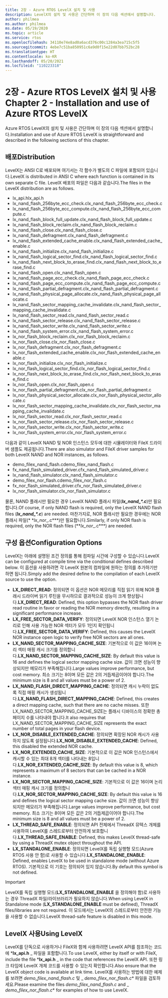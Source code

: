 ```yaml
---
title: 2장 - Azure RTOS LevelX 설치 및 사용
description: LevelX의 설치 및 사용은 간단하며 이 장의 다음 섹션에서 설명합니다.
author: philmea
ms.author: philmea
ms.date: 05/19/2020
ms.topic: article
ms.service: rtos
ms.openlocfilehash: 34110e74e8ad0a6acd376c00c1284a3ea715c5f5
ms.sourcegitcommit: 4ebe7c51ba850951c6a9d0f15e22d07bb752bc28
ms.translationtype: HT
ms.contentlocale: ko-KR
ms.lasthandoff: 05/20/2021
ms.locfileid: "110223318"
---
```

# <a name="chapter-2---installation-and-use-of-azure-rtos-levelx"></a><span data-ttu-id="e465b-103">2장 - Azure RTOS LevelX 설치 및 사용</span><span class="sxs-lookup"><span data-stu-id="e465b-103">Chapter 2 - Installation and use of Azure RTOS LevelX</span></span>

<span data-ttu-id="e465b-104">Azure RTOS LevelX의 설치 및 사용은 간단하며 이 장의 다음 섹션에서 설명합니다.</span><span class="sxs-lookup"><span data-stu-id="e465b-104">Installation and use of Azure RTOS LevelX is straightforward and described in the following sections of this chapter.</span></span>

## <a name="distribution"></a><span data-ttu-id="e465b-105">배포</span><span class="sxs-lookup"><span data-stu-id="e465b-105">Distribution</span></span>

<span data-ttu-id="e465b-106">LevelX는 ANSI C로 배포되며 여기서는 각 함수가 별도의 C 파일에 포함되어 있습니다.</span><span class="sxs-lookup"><span data-stu-id="e465b-106">LevelX is distributed in ANSI C where each function is contained in its own separate C file.</span></span> <span data-ttu-id="e465b-107">LevelX 배포의 파일은 다음과 같습니다.</span><span class="sxs-lookup"><span data-stu-id="e465b-107">The files in the LevelX distribution are as follows.</span></span>
- <span data-ttu-id="e465b-108">lx_api.h</span><span class="sxs-lookup"><span data-stu-id="e465b-108">lx_api.h</span></span>
- <span data-ttu-id="e465b-109">lx_nand_flash_256byte_ecc_check.c</span><span class="sxs-lookup"><span data-stu-id="e465b-109">lx_nand_flash_256byte_ecc_check.c</span></span>
- <span data-ttu-id="e465b-110">lx_nand_flash_256byte_ecc_compute.c</span><span class="sxs-lookup"><span data-stu-id="e465b-110">lx_nand_flash_256byte_ecc_compute.c</span></span>
- <span data-ttu-id="e465b-111">lx_nand_flash_block_full_update.c</span><span class="sxs-lookup"><span data-stu-id="e465b-111">lx_nand_flash_block_full_update.c</span></span>
- <span data-ttu-id="e465b-112">lx_nand_flash_block_reclaim.c</span><span class="sxs-lookup"><span data-stu-id="e465b-112">lx_nand_flash_block_reclaim.c</span></span>
- <span data-ttu-id="e465b-113">lx_nand_flash_close.c</span><span class="sxs-lookup"><span data-stu-id="e465b-113">lx_nand_flash_close.c</span></span>
- <span data-ttu-id="e465b-114">lx_nand_flash_defragment.c</span><span class="sxs-lookup"><span data-stu-id="e465b-114">lx_nand_flash_defragment.c</span></span>  
- <span data-ttu-id="e465b-115">lx_nand_flash_extended_cache_enable.c</span><span class="sxs-lookup"><span data-stu-id="e465b-115">lx_nand_flash_extended_cache_enable.c</span></span>
- <span data-ttu-id="e465b-116">lx_nand_flash_initialize.c</span><span class="sxs-lookup"><span data-stu-id="e465b-116">lx_nand_flash_initialize.c</span></span>
- <span data-ttu-id="e465b-117">lx_nand_flash_logical_sector_find.c</span><span class="sxs-lookup"><span data-stu-id="e465b-117">lx_nand_flash_logical_sector_find.c</span></span>
- <span data-ttu-id="e465b-118">lx_nand_flash_next_block_to_erase_find.c</span><span class="sxs-lookup"><span data-stu-id="e465b-118">lx_nand_flash_next_block_to_erase_find.c</span></span>
- <span data-ttu-id="e465b-119">lx_nand_flash_open.c</span><span class="sxs-lookup"><span data-stu-id="e465b-119">lx_nand_flash_open.c</span></span>
- <span data-ttu-id="e465b-120">lx_nand_flash_page_ecc_check.c</span><span class="sxs-lookup"><span data-stu-id="e465b-120">lx_nand_flash_page_ecc_check.c</span></span>
- <span data-ttu-id="e465b-121">lx_nand_flash_page_ecc_compute.c</span><span class="sxs-lookup"><span data-stu-id="e465b-121">lx_nand_flash_page_ecc_compute.c</span></span>  
- <span data-ttu-id="e465b-122">lx_nand_flash_partial_defragment.c</span><span class="sxs-lookup"><span data-stu-id="e465b-122">lx_nand_flash_partial_defragment.c</span></span>
- <span data-ttu-id="e465b-123">lx_nand_flash_physical_page_allocate.c</span><span class="sxs-lookup"><span data-stu-id="e465b-123">lx_nand_flash_physical_page_allocate.c</span></span>
- <span data-ttu-id="e465b-124">lx_nand_flash_sector_mapping_cache_invalidate.c</span><span class="sxs-lookup"><span data-stu-id="e465b-124">lx_nand_flash_sector_mapping_cache_invalidate.c</span></span>
- <span data-ttu-id="e465b-125">lx_nand_flash_sector_read.c</span><span class="sxs-lookup"><span data-stu-id="e465b-125">lx_nand_flash_sector_read.c</span></span>
- <span data-ttu-id="e465b-126">lx_nand_flash_sector_release.c</span><span class="sxs-lookup"><span data-stu-id="e465b-126">lx_nand_flash_sector_release.c</span></span>
- <span data-ttu-id="e465b-127">lx_nand_flash_sector_write.c</span><span class="sxs-lookup"><span data-stu-id="e465b-127">lx_nand_flash_sector_write.c</span></span>
- <span data-ttu-id="e465b-128">lx_nand_flash_system_error.c</span><span class="sxs-lookup"><span data-stu-id="e465b-128">lx_nand_flash_system_error.c</span></span>
- <span data-ttu-id="e465b-129">lx_nor_flash_block_reclaim.c</span><span class="sxs-lookup"><span data-stu-id="e465b-129">lx_nor_flash_block_reclaim.c</span></span>
- <span data-ttu-id="e465b-130">lx_nor_flash_close.c</span><span class="sxs-lookup"><span data-stu-id="e465b-130">lx_nor_flash_close.c</span></span>
- <span data-ttu-id="e465b-131">lx_nor_flash_defragment.c</span><span class="sxs-lookup"><span data-stu-id="e465b-131">lx_nor_flash_defragment.c</span></span>  
- <span data-ttu-id="e465b-132">lx_nor_flash_extended_cache_enable.c</span><span class="sxs-lookup"><span data-stu-id="e465b-132">lx_nor_flash_extended_cache_enable.c</span></span>
- <span data-ttu-id="e465b-133">lx_nor_flash_initialize.c</span><span class="sxs-lookup"><span data-stu-id="e465b-133">lx_nor_flash_initialize.c</span></span>
- <span data-ttu-id="e465b-134">lx_nor_flash_logical_sector_find.c</span><span class="sxs-lookup"><span data-stu-id="e465b-134">lx_nor_flash_logical_sector_find.c</span></span>
- <span data-ttu-id="e465b-135">lx_nor_flash_next_block_to_erase_find.c</span><span class="sxs-lookup"><span data-stu-id="e465b-135">lx_nor_flash_next_block_to_erase_find.c</span></span>
- <span data-ttu-id="e465b-136">lx_nor_flash_open.c</span><span class="sxs-lookup"><span data-stu-id="e465b-136">lx_nor_flash_open.c</span></span>
- <span data-ttu-id="e465b-137">lx_nor_flash_partial_defragment.c</span><span class="sxs-lookup"><span data-stu-id="e465b-137">lx_nor_flash_partial_defragment.c</span></span>
- <span data-ttu-id="e465b-138">lx_nor_flash_physical_sector_allocate.c</span><span class="sxs-lookup"><span data-stu-id="e465b-138">lx_nor_flash_physical_sector_allocate.c</span></span>
- <span data-ttu-id="e465b-139">lx_nor_flash_sector_mapping_cache_invalidate.c</span><span class="sxs-lookup"><span data-stu-id="e465b-139">lx_nor_flash_sector_mapping_cache_invalidate.c</span></span>
- <span data-ttu-id="e465b-140">lx_nor_flash_sector_read.c</span><span class="sxs-lookup"><span data-stu-id="e465b-140">lx_nor_flash_sector_read.c</span></span>
- <span data-ttu-id="e465b-141">lx_nor_flash_sector_release.c</span><span class="sxs-lookup"><span data-stu-id="e465b-141">lx_nor_flash_sector_release.c</span></span>
- <span data-ttu-id="e465b-142">lx_nor_flash_sector_write.c</span><span class="sxs-lookup"><span data-stu-id="e465b-142">lx_nor_flash_sector_write.c</span></span>
- <span data-ttu-id="e465b-143">lx_nor_flash_system_error.c</span><span class="sxs-lookup"><span data-stu-id="e465b-143">lx_nor_flash_system_error.c</span></span>

<span data-ttu-id="e465b-144">다음과 같이 LevelX NAND 및 NOR 인스턴스 모두에 대한 시뮬레이터와 FileX 드라이버 샘플도 제공됩니다.</span><span class="sxs-lookup"><span data-stu-id="e465b-144">There are also simulator and FileX driver samples for both LevelX NAND and NOR instances, as follows.</span></span>

- <span data-ttu-id="e465b-145">demo_filex_nand_flash.c</span><span class="sxs-lookup"><span data-stu-id="e465b-145">demo_filex_nand_flash.c</span></span>  
- <span data-ttu-id="e465b-146">fx_nand_flash_simulated_driver.c</span><span class="sxs-lookup"><span data-stu-id="e465b-146">fx_nand_flash_simulated_driver.c</span></span>
- <span data-ttu-id="e465b-147">lx_nand_flash_simulator.c</span><span class="sxs-lookup"><span data-stu-id="e465b-147">lx_nand_flash_simulator.c</span></span>
- <span data-ttu-id="e465b-148">demo_filex_nor_flash.c</span><span class="sxs-lookup"><span data-stu-id="e465b-148">demo_filex_nor_flash.c</span></span>  
- <span data-ttu-id="e465b-149">fx_nor_flash_simulated_driver.c</span><span class="sxs-lookup"><span data-stu-id="e465b-149">fx_nor_flash_simulated_driver.c</span></span>
- <span data-ttu-id="e465b-150">lx_nor_flash_simulator.c</span><span class="sxs-lookup"><span data-stu-id="e465b-150">lx_nor_flash_simulator.c</span></span>

<span data-ttu-id="e465b-151">물론, NAND 플래시만 필요한 경우 LevelX NAND 플래시 파일(***lx_nand_\*.c***)만 필요합니다.</span><span class="sxs-lookup"><span data-stu-id="e465b-151">Of course, if only NAND flash is required, only the LevelX NAND flash files (***lx_nand_\*.c***) are needed.</span></span> <span data-ttu-id="e465b-152">마찬가지로, NOR 플래시만 필요한 경우에는 NOR 플래시 파일(\* \*_lx_nor_\_.c\*\*\*)만 필요합니다.</span><span class="sxs-lookup"><span data-stu-id="e465b-152">Similarly, if only NOR flash is required, only the NOR flash files (\*\*_lx_nor_\_.c\*\*\*) are needed.</span></span>

## <a name="configuration-options"></a><span data-ttu-id="e465b-153">구성 옵션</span><span class="sxs-lookup"><span data-stu-id="e465b-153">Configuration Options</span></span>

<span data-ttu-id="e465b-154">LevelX는 아래에 설명된 조건 정의를 통해 컴파일 시간에 구성할 수 있습니다.</span><span class="sxs-lookup"><span data-stu-id="e465b-154">LevelX can be configured at compile time via the conditional defines described below.</span></span> <span data-ttu-id="e465b-155">이 옵션을 사용하려면 각 LevelX 원본의 컴파일에 원하는 정의를 추가하기만 하면 됩니다.</span><span class="sxs-lookup"><span data-stu-id="e465b-155">Simply add the desired define to the compilation of each LevelX source to use the option.</span></span>

- <span data-ttu-id="e465b-156">**LX_DIRECT_READ**: 정의되면 이 옵션은 NOR 메모리를 직접 읽기 위해 NOR 플래시 드라이버 읽기 루틴을 무시하므로 결과적으로 성능이 크게 향상됩니다.</span><span class="sxs-lookup"><span data-stu-id="e465b-156">**LX_DIRECT_READ**:  Defined, this option bypasses the NOR flash driver read routine in favor or reading the NOR memory directly, resulting in a significant performance increase.</span></span>
- <span data-ttu-id="e465b-157">**LX_FREE_SECTOR_DATA_VERIFY**: 정의되면 LevelX NOR 인스턴스 열기 논리로 인해 사용 가능한 NOR 섹터가 모두 1인지 확인됩니다.</span><span class="sxs-lookup"><span data-stu-id="e465b-157">**LX_FREE_SECTOR_DATA_VERIFY**: Defined, this causes the LevelX NOR instance open logic to verify free NOR sectors are all ones.</span></span>
- <span data-ttu-id="e465b-158">**LX_NAND_SECTOR_MAPPING_CACHE_SIZE**: 기본적으로 이 값은 16이며 논리 섹터 매핑 캐시 크기를 정의합니다.</span><span class="sxs-lookup"><span data-stu-id="e465b-158">**LX_NAND_SECTOR_MAPPING_CACHE_SIZE**:  By default this value is 16 and defines the logical sector mapping cache size.</span></span> <span data-ttu-id="e465b-159">값이 크면 성능이 향상되지만 메모리가 부족해집니다.</span><span class="sxs-lookup"><span data-stu-id="e465b-159">Large values improve performance, but cost memory.</span></span> <span data-ttu-id="e465b-160">최소 크기는 8이며 모든 값은 2의 거듭제곱이어야 합니다.</span><span class="sxs-lookup"><span data-stu-id="e465b-160">The minimum size is 8 and all values must be a power of 2.</span></span>
- <span data-ttu-id="e465b-161">**LX_NAND_FLASH_DIRECT_MAPPING_CACHE**: 정의되면 캐시 누락이 없도록 직접 매핑 캐시가 생성됩니다.</span><span class="sxs-lookup"><span data-stu-id="e465b-161">**LX_NAND_FLASH_DIRECT_MAPPING_CACHE**: Defined, this creates a direct mapping cache, such that there are no cache misses.</span></span> <span data-ttu-id="e465b-162">또한 LX_NAND_SECTOR_MAPPING_CACHE_SIZE는 플래시 디바이스의 정확한 총 페이지 수를 나타내야 합니다.</span><span class="sxs-lookup"><span data-stu-id="e465b-162">It also requires that LX_NAND_SECTOR_MAPPING_CACHE_SIZE represents the exact number of total pages in your flash device.</span></span>
- <span data-ttu-id="e465b-163">**LX_NOR_DISABLE_EXTENDED_CACHE**: 정의되면 확장된 NOR 캐시가 사용하지 않도록 설정됩니다.</span><span class="sxs-lookup"><span data-stu-id="e465b-163">**LX_NOR_DISABLE_EXTENDED_CACHE**: Defined, this disabled the extended NOR cache.</span></span>
- <span data-ttu-id="e465b-164">**LX_NOR_EXTENDED_CACHE_SIZE**: 기본적으로 이 값은 NOR 인스턴스에서 캐시할 수 있는 최대 8개 섹터를 나타내는 8입니다.</span><span class="sxs-lookup"><span data-stu-id="e465b-164">**LX_NOR_EXTENDED_CACHE_SIZE**: By default this value is 8, which represents a maximum of 8 sectors that can be cached in a NOR instance.</span></span>
- <span data-ttu-id="e465b-165">**LX_NOR_SECTOR_MAPPING_CACHE_SIZE**: 기본적으로 이 값은 16이며 논리 섹터 매핑 캐시 크기를 정의합니다.</span><span class="sxs-lookup"><span data-stu-id="e465b-165">**LX_NOR_SECTOR_MAPPING_CACHE_SIZE**: By default this value is 16 and defines the logical sector mapping cache size.</span></span> <span data-ttu-id="e465b-166">값이 크면 성능이 향상되지만 메모리가 부족해집니다.</span><span class="sxs-lookup"><span data-stu-id="e465b-166">Large values improve performance, but cost memory.</span></span> <span data-ttu-id="e465b-167">최소 크기는 8이며 모든 값은 2의 거듭제곱이어야 합니다.</span><span class="sxs-lookup"><span data-stu-id="e465b-167">The minimum size is 8 and all values must be a power of 2.</span></span>
- <span data-ttu-id="e465b-168">**LX_THREAD_SAFE_ENABLE**: 정의되면 API 전체에서 ThreadX 뮤텍스 개체를 사용하여 LevelX를 스레드로부터 안전하게 보호합니다.</span><span class="sxs-lookup"><span data-stu-id="e465b-168">**LX_THREAD_SAFE_ENABLE**: Defined, this makes LevelX thread-safe by using a ThreadX mutex object throughout the API.</span></span>
- <span data-ttu-id="e465b-169">**LX_STANDALONE_ENABLE**: 정의되면 LevelX를 독립 실행형 모드(Azure RTOS 사용 안 함)로 사용할 수 있습니다.</span><span class="sxs-lookup"><span data-stu-id="e465b-169">**LX_STANDALONE_ENABLE**: Defined, enables LevelX to be used in standalone mode (without Azure RTOS).</span></span> <span data-ttu-id="e465b-170">기본적으로 이 기호는 정의되어 있지 않습니다.</span><span class="sxs-lookup"><span data-stu-id="e465b-170">By default this symbol is not defined.</span></span>

> [!IMPORTANT]
> <span data-ttu-id="e465b-171">LevelX를 독립 실행형 모드(**LX_STANDALONE_ENABLE** 을 정의해야 함)로 사용하는 경우 ThreadX 파일/라이브러리가 필요하지 않습니다.</span><span class="sxs-lookup"><span data-stu-id="e465b-171">When using LevelX in Standalone mode (**LX_STANDALONE_ENABLE** must be defined), ThreadX files/libraries are not required.</span></span> <span data-ttu-id="e465b-172">이 모드에서는 LevelX의 스레드로부터 안전한 기능을 사용할 수 없습니다.</span><span class="sxs-lookup"><span data-stu-id="e465b-172">LevelX thread-safe feature is disabled in this mode.</span></span>

## <a name="using-levelx"></a><span data-ttu-id="e465b-173">LevelX 사용</span><span class="sxs-lookup"><span data-stu-id="e465b-173">Using LevelX</span></span>

<span data-ttu-id="e465b-174">LevelX를 단독으로 사용하거나 FileX와 함께 사용하려면 LevelX API를 참조하는 코드에 \***lx_api.h** _ 파일을 포함합니다.</span><span class="sxs-lookup"><span data-stu-id="e465b-174">To use LevelX, either by itself or with FileX, include the file \***lx_api.h** _ in the code that references the LevelX API.</span></span> <span data-ttu-id="e465b-175">또한 링크 타임에 LevelX 개체 코드를 사용할 수 있는지 확인합니다.</span><span class="sxs-lookup"><span data-stu-id="e465b-175">Also ensure that the LevelX object code is available at link time.</span></span> <span data-ttu-id="e465b-176">LevelX를 사용하는 방법에 대한 예제를 보려면 _*_demo_filex_nand_flash.c_*_ 및 _ *_demo_filex_nor_flash.c_*\* 파일을 검토하세요.</span><span class="sxs-lookup"><span data-stu-id="e465b-176">Please examine the files _*_demo_filex_nand_flash.c_*_ and _ *_demo_filex_nor_flash.c_*\* for examples of how to use LevelX.</span></span>
